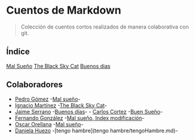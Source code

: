 # Cuentos de Markdown

> Colección de cuentos cortos realizados de manera colaborativa con git.

## Índice

[Mal Sueño](mal-suenio/index.md)
[The Black Sky Cat](black-sky-cat/index.md)
[Buenos dias](mal-suenio/story1.md)

## Colaboradores

- [Pedro Gómez](https://github.com/petrlr14) -[Mal sueño](mal-suenio/index.md)-
- [Ignacio Martínez](https://github.com/RIMP-19) -[The Black Sky Cat](black-sky-cat/index.md)-
- [Jaime Serrano](https://github.com/JaimeSerrano15) -[Buenos días](mal-suenio/story1)-
- [Carlos Cortez](https://github.com/petrlr14) -[Buen Sueño](buen-suenio/index.md)-
- [Fernando González](https://github.com/batarse1) -[Mal sueño, Index modificación](mal-suenio/index.md)-
- [Oscar Orellana](https://github.com/00258219) -[Mal sueño](mal-suenio/seFue.md)-
- [Daniela Huezo](https://github.com/irenehl) -[tengo hambre](tengo hambre/tengoHambre.md)-
